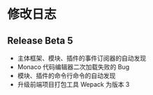 # 修改日志

## Release Beta 5

* 主体框架、模块、插件的事件订阅器的自动发现
* Monaco 代码编辑器二次加载失败的 Bug
* 模块、插件的命令行命令的自动发现
* 升级前端项目打包工具 Wepack 为版本 3
